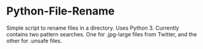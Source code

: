 # Python-File-Rename
Simple script to rename files in a directory. Uses Python 3.
Currently contains two pattern searches. One for .jpg-large files from Twitter, and the other for .unsafe files.
